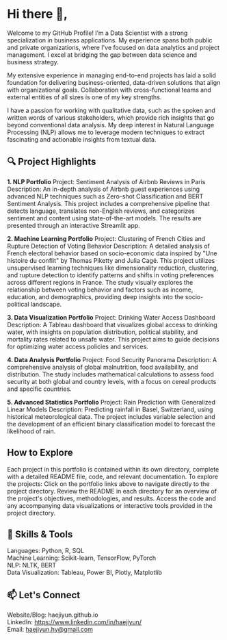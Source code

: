 # Hi there 👋,

Welcome to my GitHub Profile! I’m a Data Scientist with a strong specialization in business applications. My experience spans both public and private organizations, where I've focused on data analytics and project management. I excel at bridging the gap between data science and business strategy.

My extensive experience in managing end-to-end projects has laid a solid foundation for delivering business-oriented, data-driven solutions that align with organizational goals. Collaboration with cross-functional teams and external entities of all sizes is one of my key strengths.

I have a passion for working with qualitative data, such as the spoken and written words of various stakeholders, which provide rich insights that go beyond conventional data analysis. My deep interest in Natural Language Processing (NLP) allows me to leverage modern techniques to extract fascinating and actionable insights from textual data.

## 🔍 Project Highlights
**1. NLP Portfolio**
Project: Sentiment Analysis of Airbnb Reviews in Paris  
Description: An in-depth analysis of Airbnb guest experiences using advanced NLP techniques such as Zero-shot Classification and BERT Sentiment Analysis. This project includes a comprehensive pipeline that detects language, translates non-English reviews, and categorizes sentiment and content using state-of-the-art models. The results are presented through an interactive Streamlit app.

**2. Machine Learning Portfolio**
Project: Clustering of French Cities and Rupture Detection of Voting Behavior
Description: A detailed analysis of French electoral behavior based on socio-economic data inspired by "Une histoire du conflit" by Thomas Piketty and Julia Cagé. This project utilizes unsupervised learning techniques like dimensionality reduction, clustering, and rupture detection to identify patterns and shifts in voting preferences across different regions in France. The study visually explores the relationship between voting behavior and factors such as income, education, and demographics, providing deep insights into the socio-political landscape.

**3. Data Visualization Portfolio**
Project: Drinking Water Access Dashboard
Description: A Tableau dashboard that visualizes global access to drinking water, with insights on population distribution, political stability, and mortality rates related to unsafe water. This project aims to guide decisions for optimizing water access policies and services.

**4. Data Analysis Portfolio**
Project: Food Security Panorama
Description: A comprehensive analysis of global malnutrition, food availability, and distribution. The study includes mathematical calculations to assess food security at both global and country levels, with a focus on cereal products and specific countries.

**5. Advanced Statistics Portfolio**
Project: Rain Prediction with Generalized Linear Models
Description: Predicting rainfall in Basel, Switzerland, using historical meteorological data. The project includes variable selection and the development of an efficient binary classification model to forecast the likelihood of rain.

## How to Explore
Each project in this portfolio is contained within its own directory, complete with a detailed README file, code, and relevant documentation. To explore the projects:
Click on the portfolio links above to navigate directly to the project directory.
Review the README in each directory for an overview of the project's objectives, methodologies, and results.
Access the code and any accompanying data visualizations or interactive tools provided in the project directory.

## 🌟 Skills & Tools
Languages: Python, R, SQL <br>
Machine Learning: Scikit-learn, TensorFlow, PyTorch <br>
NLP: NLTK, BERT <br>
Data Visualization: Tableau, Power BI, Plotly, Matplotlib <br>

## 📫 Let's Connect
Website/Blog: haejiyun.github.io <br>
LinkedIn: https://www.linkedin.com/in/haejiyun/ <br>
Email: haejiyun.hy@gmail.com <br>

